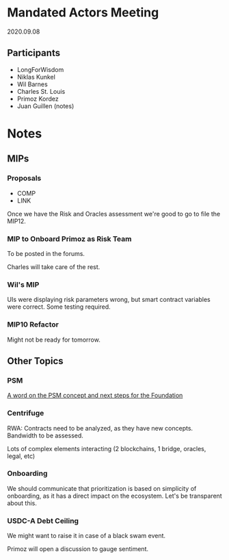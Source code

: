 # Mandated Actors Meeting
2020.09.08

## Participants

- LongForWisdom
- Niklas Kunkel
- Wil Barnes
- Charles St. Louis
- Primoz Kordez
- Juan Guillen (notes)

# Notes

## MIPs

### Proposals

- COMP
- LINK

Once we have the Risk and Oracles assessment we're good to go to file the MIP12.

### MIP to Onboard Primoz as Risk Team

To be posted in the forums.

Charles will take care of the rest.

### Wil's MIP

UIs were displaying risk parameters wrong, but smart contract variables were correct. Some testing required. 

### MIP10 Refactor

Might not be ready for tomorrow.

## Other Topics

### PSM

[A word on the PSM concept and next steps for the Foundation](https://forum.makerdao.com/t/a-word-on-the-psm-concept-and-next-steps-for-the-foundation/3293/18)

### Centrifuge

RWA: Contracts need to be analyzed, as they have new concepts. Bandwidth to be assessed.

Lots of complex elements interacting (2 blockchains, 1 bridge, oracles, legal, etc)

### Onboarding

We should communicate that prioritization is based on simplicity of onboarding, as it has a direct impact on the ecosystem. Let's be transparent about this.

### USDC-A Debt Ceiling

We might want to raise it in case of a black swam event. 

Primoz will open a discussion to gauge sentiment.
